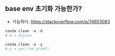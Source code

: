 
## base env 초기화 가능한가? 

- 가능하다. https://stackoverflow.com/a/74653083
```python
conda clean -a -d
#-d = dryrun
```
```python
conda clean -a -y
#-y = yes (no promt)
```